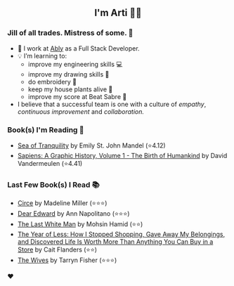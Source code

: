 <div align="center">
  
  ## I'm Arti 👋🏽
  
</div>
  
### Jill of all trades. Mistress of some. 👑

- 🔭 I work at [Ably](https://ably.com) as a Full Stack Developer.
- 💡 I’m learning to:
  - improve my engineering skills 💻
  - improve my drawing skills 🎨
  - do embroidery 🧵
  - keep my house plants alive 🌱
  - improve my score at Beat Sabre 🔼
- I believe that a successful team is one with a culture of _empathy_, _continuous improvement_ and _collaboration._


### Book(s) I'm Reading 📖
<!-- GOODREADS-LIST:START -->
- [Sea of Tranquility](https://www.goodreads.com/review/show/4626892197?utm_medium=api&utm_source=rss) by Emily St. John Mandel (⭐️4.12)
- [Sapiens: A Graphic History, Volume 1 - The Birth of Humankind](https://www.goodreads.com/review/show/3771178926?utm_medium=api&utm_source=rss) by David Vandermeulen (⭐️4.41)
<!-- GOODREADS-LIST:END -->

### Last Few Book(s) I Read 📚
<!-- GOODREADS-READ-LIST:START -->
- [Circe](https://www.goodreads.com/review/show/2765282036?utm_medium=api&utm_source=rss) by Madeline Miller (⭐⭐⭐)
- [Dear Edward](https://www.goodreads.com/review/show/3640656814?utm_medium=api&utm_source=rss) by Ann Napolitano (⭐⭐⭐)
- [The Last White Man](https://www.goodreads.com/review/show/5238490079?utm_medium=api&utm_source=rss) by Mohsin Hamid (⭐⭐)
- [The Year of Less: How I Stopped Shopping, Gave Away My Belongings, and Discovered Life Is Worth More Than Anything You Can Buy in a Store](https://www.goodreads.com/review/show/5226526584?utm_medium=api&utm_source=rss) by Cait Flanders (⭐⭐)
- [The Wives](https://www.goodreads.com/review/show/5184608152?utm_medium=api&utm_source=rss) by Tarryn Fisher (⭐⭐⭐)
<!-- GOODREADS-READ-LIST:END -->
❤️
